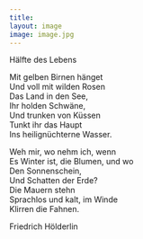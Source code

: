 ```yaml
---
title: 
layout: image
image: image.jpg
---
```


Hälfte des Lebens 
  
Mit gelben Birnen hänget  
Und voll mit wilden Rosen  
Das Land in den See,  
Ihr holden Schwäne,  
Und trunken von Küssen  
Tunkt ihr das Haupt  
Ins heilignüchterne Wasser.  
  
Weh mir, wo nehm ich, wenn  
Es Winter ist, die Blumen, und wo  
Den Sonnenschein,  
Und Schatten der Erde?  
Die Mauern stehn  
Sprachlos und kalt, im Winde  
Klirren die Fahnen.  
  
Friedrich Hölderlin